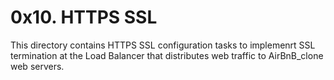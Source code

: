 # 0x10. HTTPS SSL
This directory contains HTTPS SSL configuration tasks to implemenrt SSL
termination at the Load Balancer that distributes web traffic to AirBnB_clone
web servers.
